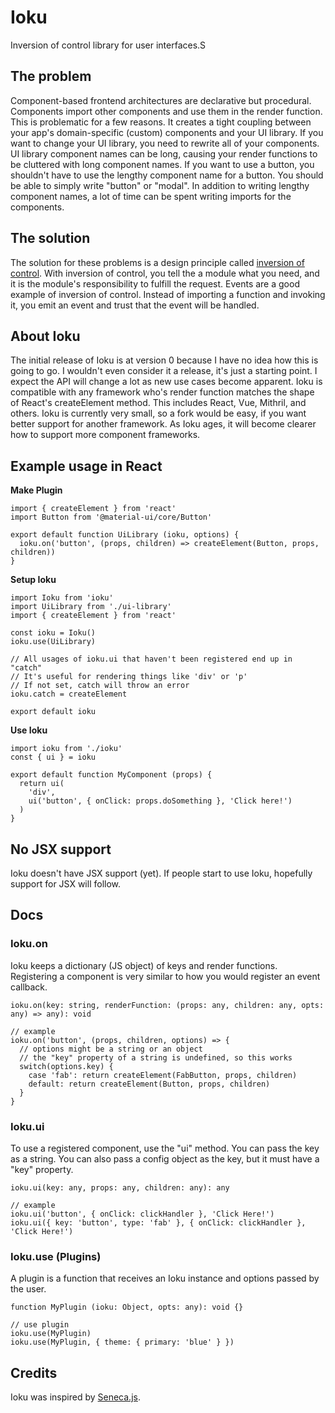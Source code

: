 # Ioku
Inversion of control library for user interfaces.S

## The problem

Component-based frontend architectures are declarative but procedural.
Components import other components and use them in the render function.
This is problematic for a few reasons.  It creates a tight coupling between your app's
domain-specific (custom) components and your UI library. If you want to change your UI library,
you need to rewrite all of your components. UI library component names can be long,
causing your render functions to be cluttered with long component names. If you want
to use a button, you shouldn't have to use the lengthy component name for a button.
You should be able to simply write "button" or "modal". In addition to writing lengthy
component names, a lot of time can be spent writing imports for the components.

## The solution

The solution for these problems is a design principle called
[inversion of control](https://en.wikipedia.org/wiki/Inversion_of_control).
With inversion of control, you tell the a module what you need, and it is the
module's responsibility to fulfill the request. Events are a good example of inversion
of control. Instead of importing a function and invoking it, you emit an event and
trust that the event will be handled.

## About Ioku

The initial release of Ioku is at version 0 because I have no idea how this is going to go.
I wouldn't even consider it a release, it's just a starting point.
I expect the API will change a lot as new use cases become apparent. Ioku is compatible
with any framework who's render function matches the shape of React's createElement method.
This includes React, Vue, Mithril, and others. Ioku is currently very small, so a fork would
be easy, if you want better support for another framework.  As Ioku ages, it will become
clearer how to support more component frameworks.

## Example usage in React

**Make Plugin**
```
import { createElement } from 'react'
import Button from '@material-ui/core/Button'

export default function UiLibrary (ioku, options) {
  ioku.on('button', (props, children) => createElement(Button, props, children))
}
```

**Setup Ioku**
```
import Ioku from 'ioku'
import UiLibrary from './ui-library'
import { createElement } from 'react'

const ioku = Ioku()
ioku.use(UiLibrary)

// All usages of ioku.ui that haven't been registered end up in "catch"
// It's useful for rendering things like 'div' or 'p'
// If not set, catch will throw an error
ioku.catch = createElement

export default ioku
```

**Use Ioku**
```
import ioku from './ioku'
const { ui } = ioku

export default function MyComponent (props) {
  return ui(
    'div',
    ui('button', { onClick: props.doSomething }, 'Click here!')
  )
}
```

## No JSX support

Ioku doesn't have JSX support (yet). If people start to use Ioku, hopefully support for JSX will follow.

## Docs

### Ioku.on
Ioku keeps a dictionary (JS object) of keys and render functions.
Registering a component is very similar to how you would register an event callback.

```
ioku.on(key: string, renderFunction: (props: any, children: any, opts: any) => any): void

// example
ioku.on('button', (props, children, options) => {
  // options might be a string or an object
  // the "key" property of a string is undefined, so this works
  switch(options.key) {
    case 'fab': return createElement(FabButton, props, children)
    default: return createElement(Button, props, children)
  }
}
```

### Ioku.ui
To use a registered component, use the "ui" method.  You can pass the key as a string.
You can also pass a config object as the key, but it must have a "key" property.

```
ioku.ui(key: any, props: any, children: any): any

// example
ioku.ui('button', { onClick: clickHandler }, 'Click Here!')
ioku.ui({ key: 'button', type: 'fab' }, { onClick: clickHandler }, 'Click Here!')
```

### Ioku.use (Plugins)
A plugin is a function that receives an Ioku instance and options passed by the user.

```
function MyPlugin (ioku: Object, opts: any): void {}

// use plugin
ioku.use(MyPlugin)
ioku.use(MyPlugin, { theme: { primary: 'blue' } })
```

## Credits

Ioku was inspired by [Seneca.js](http://senecajs.org/).